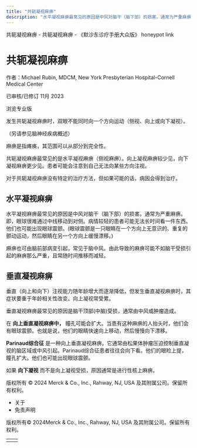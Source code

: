 ```yaml
---
title: "共轭凝视麻痹"
description: "水平凝视麻痹最常见的原因是中风对脑干（脑下部）的损害。通常为严重麻痹。即，眼球很难通过中线移动到对侧。病情较轻的患者可能无法长时间看一件东西。他们也可能出现眼球震颤。(眼球震颤是一只眼睛在一个方向上无意识的、重复的颤动运动，然后眼睛在另一个方向上缓慢漂移。)"
---
```


﻿共轭凝视麻痹 \- 共轭凝视麻痹 \- 《默沙东诊疗手册大众版》 honeypot link

# 共轭凝视麻痹

作者：Michael Rubin, MDCM, New York Presbyterian Hospital-Cornell Medical Center

已审核/已修订 11月 2023

浏览专业版

发生共轭凝视麻痹时，双眼不能同时向一个方向运动（侧视、向上或向下凝视）。

（另请参见脑神经疾病概述）

麻痹是指瘫痪，其范围可以从部分到完全性。

共轭凝视麻痹最常见的是水平凝视麻痹（侧视麻痹）。向上凝视麻痹较少见，向下凝视麻痹更少见。患者可能会注意到自己无法向某些方向注视。

对于共轭凝视麻痹没有特定的治疗方法，但如果可能的话，病因会得到治疗。

## 水平凝视麻痹

水平凝视麻痹最常见的原因是中风对脑干（脑下部）的损害。通常为严重麻痹。即，眼球很难通过中线移动到对侧。病情较轻的患者可能无法长时间看一件东西。他们也可能出现眼球震颤。(眼球震颤是一只眼睛在一个方向上无意识的、重复的颤动运动，然后眼睛在另一个方向上缓慢漂移。)

麻痹也可由脑前部病变引起，常见于脑中风。由此导致的麻痹可能不如脑干受损引起的麻痹那么严重，且常随时间推移而减轻。

## 垂直凝视麻痹

垂直（向上和向下）注视能力随年龄增大而逐渐降低，但发生垂直凝视麻痹时，其症状要重于年龄相关性改变。向上凝视常受累。

垂直凝视麻痹最常见的原因是脑干顶部(中脑)受损，通常由中风或肿瘤造成。

在 **向上垂直凝视麻痹中，** 瞳孔可能会扩大。当患有这种麻痹的人抬头时，他们会有眼球震颤。也就是说，他们的眼睛快速向上移动，然后慢慢向下漂移。

**Parinaud综合征** 是一种向上垂直凝视麻痹。它通常由松果体肿瘤压迫控制垂直凝视的脑区域或中风引起。Parinaud综合征患者往往会向下看。他们的眼睑上提，瞳孔扩大。他们也可能出现眼球震颤。

如果 **向下凝视** 而不是向上凝视受损，原因通常是进行性核上麻痹。



版权所有 © 2024
Merck & Co., Inc., Rahway, NJ, USA 及其附属公司。保留所有权利。

- 关于
- 免责声明

版权所有© 2024Merck & Co., Inc., Rahway, NJ, USA 及其附属公司。保留所有权利。

|     |     |
| --- | --- |
|  |  |